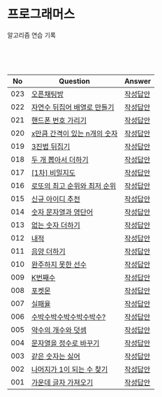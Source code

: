 # 프로그래머스

알고리즘 연습 기록

<br />
<br />
<br />


|No   |Question                                                                                           | Answer                                           |
|-----|---------------------------------------------------------------------------------------------------|--------------------------------------------------|
|023  |[오픈채팅방](https://school.programmers.co.kr/learn/courses/30/lessons/42888)                        |   [작성답안](./kakao/open-chat.js)                |
|022  |[자연수 뒤집어 배열로 만들기](https://school.programmers.co.kr/learn/courses/30/lessons/12932)       |   [작성답안](./kakao/makeArray-reversedNum.js)     |
|021  |[핸드폰 번호 가리기](https://school.programmers.co.kr/learn/courses/30/lessons/12948)                |   [작성답안](./kakao/hide-phone-number.js)        |
|020  |[x만큼 간격이 있는 n개의 숫자](https://school.programmers.co.kr/learn/courses/30/lessons/12954)      |   [작성답안](./kakao/sum.js)                       |
|019  |[3진법 뒤집기](https://school.programmers.co.kr/learn/courses/30/lessons/68935)                     |   [작성답안](./kakao/reverse-notation.js)         |
|018  |[두 개 뽑아서 더하기](https://school.programmers.co.kr/learn/courses/30/lessons/68644)               |   [작성답안](./kakao/sum-two-number.js)           |
|017  |[[1차] 비밀지도](https://school.programmers.co.kr/learn/courses/30/lessons/17681)                   |   [작성답안](./kakao/secret-map.js)               |
|016  |[로또의 최고 순위와 최저 순위](https://school.programmers.co.kr/learn/courses/30/lessons/77484)      |   [작성답안](./kakao/lotto.js)                    |
|015  |[신규 아이디 추천](https://school.programmers.co.kr/learn/courses/30/lessons/72410)                 |   [작성답안](./kakao/new-id.js)                   |
|014  |[숫자 문자열과 영단어](https://school.programmers.co.kr/learn/courses/30/lessons/81301)             |   [작성답안](./kakao/vacabulary.js)                |
|013  |[없는 숫자 더하기](https://school.programmers.co.kr/learn/courses/30/lessons/86051)                 |   [작성답안](./kakao/sum-excluded-num.js)         |
|012  |[내적](https://school.programmers.co.kr/learn/courses/30/lessons/70128)                            |   [작성답안](./kakao/multifly.js)                 |
|011  |[음양 더하기](https://school.programmers.co.kr/learn/courses/30/lessons/76501)                     |   [작성답안](./kakao/sum-negative-positive.js)     |
|010  |[완주하지 못한 선수](https://school.programmers.co.kr/learn/courses/30/lessons/42576)               |  [작성답안](./kakao/find-not-completed.js)         |
|009  |[K번째수](https://school.programmers.co.kr/learn/courses/30/lessons/42748)                         |  [작성답안](./kakao/nth-number.js)                 |
|008  |[포켓몬](https://school.programmers.co.kr/learn/courses/30/lessons/1845)                           |  [작성답안](./kakao/pokemon.js)                    |
|007  |[실패율](https://school.programmers.co.kr/learn/courses/30/lessons/42889)                          |  [작성답안](./kakao/fail-rate.js)                  |
|006  |[수박수박수박수박수박수?](https://school.programmers.co.kr/learn/courses/30/lessons/12922)          |  [작성답안](./kakao/watermelon.js)                  |
|005  |[약수의 개수와 덧셈](https://school.programmers.co.kr/learn/courses/30/lessons/77884)               |  [작성답안](./kakao/divisor.js)                    |
|004  |[문자열을 정수로 바꾸기](https://school.programmers.co.kr/learn/courses/30/lessons/12925)           |  [작성답안](./kakao/string-to-number.js)           |
|003  |[같은 숫자는 싫어](https://school.programmers.co.kr/learn/courses/30/lessons/12906)                |   [작성답안](./kakao/hate-same-num.js)              |
|002  |[나머지가 1이 되는 수 찾기](https://school.programmers.co.kr/learn/courses/30/lessons/87389)        |   [작성답안](./kakao/ramainder.js)                 |
|001  |[가운데 글자 가져오기](https://school.programmers.co.kr/learn/courses/30/lessons/12903)             |   [작성답안](./kakao/center-word.js)               |
